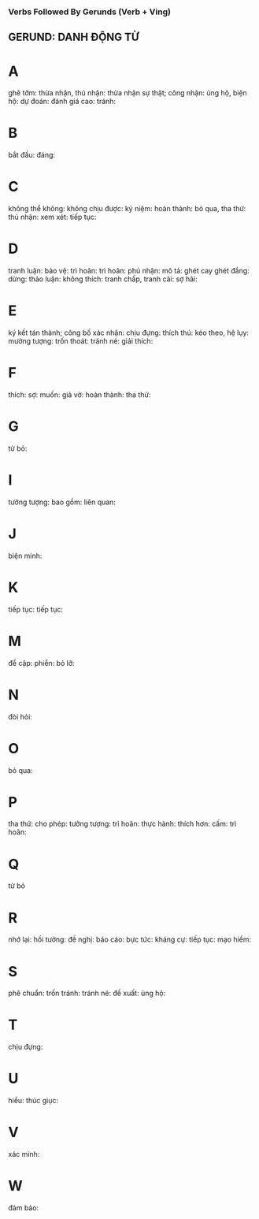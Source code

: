 ### Verbs Followed By Gerunds (Verb + Ving) 
## GERUND: DANH ĐỘNG TỪ

# A
ghê tởm: 
thừa nhận, thú nhận: 
thừa nhận sự thật; công nhận: 
ủng hộ, biện hộ: 
dự đoán: 
đánh giá cao: 
tránh: 
# B
bắt đầu: 
đáng: 
# C
không thể không: 
không chịu được: 
kỷ niệm: 
hoàn thành: 
bỏ qua, tha thứ: 
thú nhận: 
xem xét: 
tiếp tục: 
# D
tranh luận: 
bảo vệ: 
trì hoãn: 
trì hoãn: 
phủ nhận: 
mô tả: 
ghét cay ghét đắng: 
dừng: 
thảo luận: 
không thích: 
tranh chấp, tranh cãi: 
sợ hãi: 
# E
ký kết tán thành; công bố xác nhận: 
chịu đựng: 
thích thú: 
kéo theo, hệ lụy: 
mường tượng: 
trốn thoát: 
tránh né: 
giải thích: 
# F
thích: 
sợ: 
muốn: 
giả vờ: 
hoàn thành: 
tha thứ: 
# G
từ bỏ: 
# I
tưởng tượng: 
bao gồm: 
liên quan: 
# J
biện minh: 
# K
tiếp tục: 
tiếp tục: 
# M
đề cập: 
phiền: 
bỏ lỡ: 
# N
đòi hỏi: 
# O
bỏ qua: 
# P
tha thứ: 
cho phép: 
tưởng tượng: 
trì hoãn: 
thực hành: 
thích hơn: 
cấm: 
trì hoãn: 
# Q
từ bỏ
# R
nhớ lại: 
hồi tưởng: 
đề nghị: 
báo cáo: 
bực tức: 
kháng cự: 
tiếp tục: 
mạo hiểm: 
# S
phê chuẩn: 
trốn tránh: 
tránh né: 
đề xuất: 
ủng hộ: 
# T
chịu đựng: 
# U
hiểu: 
thúc giục: 
# V
xác minh: 
# W
đảm bảo: 